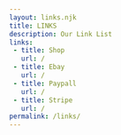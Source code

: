 ```yaml
---
layout: links.njk
title: LINKS
description: Our Link List
links: 
 - title: Shop
   url: /
 - title: Ebay
   url: /
 - title: Paypall
   url: /
 - title: Stripe
   url: /
permalink: /links/
---
```


